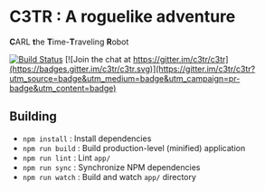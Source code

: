 # C3TR : A roguelike adventure

**C**ARL **t**he **T**ime-**T**raveling **R**obot

[![Build Status](https://travis-ci.org/c3tr/c3tr.svg?branch=master)](https://travis-ci.org/c3tr/c3tr)
[![Join the chat at https://gitter.im/c3tr/c3tr](https://badges.gitter.im/c3tr/c3tr.svg)](https://gitter.im/c3tr/c3tr?utm_source=badge&utm_medium=badge&utm_campaign=pr-badge&utm_content=badge)

## Building

- `npm install` : Install dependencies
- `npm run build` : Build production-level (minified) application
- `npm run lint` : Lint `app/`
- `npm run sync` : Synchronize NPM dependencies
- `npm run watch` : Build and watch `app/` directory

